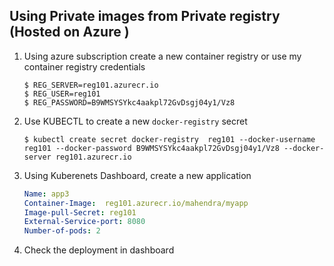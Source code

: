## Using Private images from Private registry (Hosted on Azure )

1.  Using azure subscription create a new container registry or
    use my container registry credentials

    ```
    $ REG_SERVER=reg101.azurecr.io
    $ REG_USER=reg101
    $ REG_PASSWORD=B9WMSYSYkc4aakpl72GvDsgj04y1/Vz8
    ```

2.  Use KUBECTL to create  a new `docker-registry` secret

    ```
    $ kubectl create secret docker-registry  reg101 --docker-username reg101 --docker-password B9WMSYSYkc4aakpl72GvDsgj04y1/Vz8 --docker-server reg101.azurecr.io
    ```

3.  Using Kuberenets Dashboard, create a new application

    ```yml
    Name: app3
    Container-Image:  reg101.azurecr.io/mahendra/myapp
    Image-pull-Secret: reg101
    External-Service-port: 8080
    Number-of-pods: 2
    ```

4.  Check the deployment in dashboard